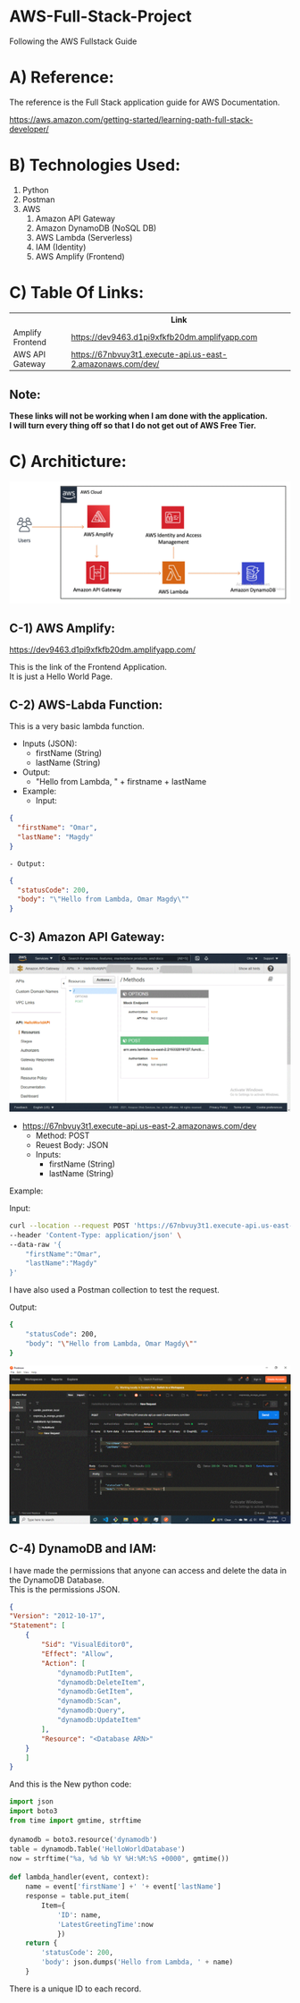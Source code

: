 # AWS-Full-Stack-Project
Following the AWS Fullstack Guide




# A) Reference:

The reference is the Full Stack application guide for AWS Documentation.

https://aws.amazon.com/getting-started/learning-path-full-stack-developer/




# B) Technologies Used:


1. Python
2. Postman
3. AWS
	1. Amazon API Gateway
	2. Amazon DynamoDB (NoSQL DB)
	3. AWS Lambda (Serverless)
	4. IAM (Identity)
	5. AWS Amplify (Frontend)



# C) Table Of Links:


<table>
	<tr>
		<th></th>
		<th>Link</th>
	</tr>
	<tr>
		<td>Amplify Frontend</td>
		<td>
			<a href="https://dev9463.d1pi9xfkfb20dm.amplifyapp.com">
				https://dev9463.d1pi9xfkfb20dm.amplifyapp.com
			</a>
		</td>
	</tr>
	<tr>
		<td>AWS API Gateway</td>
		<td>
			<a href="https://67nbvuy3t1.execute-api.us-east-2.amazonaws.com/dev/">
				https://67nbvuy3t1.execute-api.us-east-2.amazonaws.com/dev/
			</a>
		</td>
	</tr>
</table>

## Note:

**These links will not be working when I am done with the application.  
I will turn every thing off so that I do not get out of AWS Free Tier.**




# C) Architicture:




<img src="images/arch.gif">






## C-1) AWS Amplify:

https://dev9463.d1pi9xfkfb20dm.amplifyapp.com/  

This is the link of the Frontend Application.  
It is just a Hello World Page.





## C-2) AWS-Labda Function:


This is a very basic lambda function.  
- Inputs (JSON):
	- firstName (String)
	- lastName (String)
- Output:
	- "Hello from Lambda, " + firstname + lastName
- Example:
	- Input:
```json
{
  "firstName": "Omar",
  "lastName": "Magdy"
}
```
	- Output:
```json
{
  "statusCode": 200,
  "body": "\"Hello from Lambda, Omar Magdy\""
}
```





## C-3) Amazon API Gateway:


<img src="images/gateway.gif">




- https://67nbvuy3t1.execute-api.us-east-2.amazonaws.com/dev  
	- Method: POST
	- Reuest Body: JSON
	- Inputs:
		- firstName (String)
		- lastName (String)

Example:  

Input:

```bash
curl --location --request POST 'https://67nbvuy3t1.execute-api.us-east-2.amazonaws.com/dev' \
--header 'Content-Type: application/json' \
--data-raw '{
    "firstName":"Omar",
    "lastName":"Magdy"
}'
```
I have also used a Postman collection to test the request.  

Output:


```bash
{
    "statusCode": 200,
    "body": "\"Hello from Lambda, Omar Magdy\""
}
```








<img src="images/postman.gif">







## C-4) DynamoDB and IAM:


I have made the permissions that anyone can access and delete 
the data in the DynamoDB Database.  
This is the permissions JSON.

```JSON
{
"Version": "2012-10-17",
"Statement": [
    {
        "Sid": "VisualEditor0",
        "Effect": "Allow",
        "Action": [
            "dynamodb:PutItem",
            "dynamodb:DeleteItem",
            "dynamodb:GetItem",
            "dynamodb:Scan",
            "dynamodb:Query",
            "dynamodb:UpdateItem"
        ],
        "Resource": "<Database ARN>"
    }
    ]
}
```


And this is the New python code:


```python
import json
import boto3
from time import gmtime, strftime

dynamodb = boto3.resource('dynamodb')
table = dynamodb.Table('HelloWorldDatabase')
now = strftime("%a, %d %b %Y %H:%M:%S +0000", gmtime())

def lambda_handler(event, context):
    name = event['firstName'] +' '+ event['lastName']
    response = table.put_item(
        Item={
            'ID': name,
            'LatestGreetingTime':now
            })
    return {
        'statusCode': 200,
        'body': json.dumps('Hello from Lambda, ' + name)
    }
```

There is a unique ID to each record.






